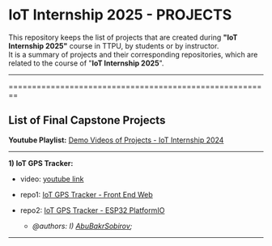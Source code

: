 # IoT Internship 2025 - PROJECTS

This repository keeps the list of projects that are created during **"IoT Internship 2025"** course in TTPU, by students or by instructor.\
It is a summary of projects and their corresponding repositories, which are related to the course of "**IoT Internship 2025**".

----------------------------------------------------------------------------------------------------------
========================================================
## List of Final Capstone Projects

**Youtube Playlist:** [Demo Videos of Projects - IoT Internship 2024](https://youtube.com/playlist?list=PLfZEWICCEvhiUH3opOEUZHImOvAZeMI-n&si=s2XzRsTFLtT4ABgL)

----------------------------------------------
**1) IoT GPS Tracker:**
* video: [youtube link](https://www.youtube.com/watch?v=JALXJPrFHJY)
* repo1: [IoT GPS Tracker - Front End Web](https://github.com/ttpu/IoTintern2024_GPS_tracking_FrontEnd)
* repo2: [IoT GPS Tracker - ESP32 PlatformIO](https://github.com/ttpu/IoTintern2024_GPS_tracking_PlatformIO)

  * _@authors: I) [AbuBakrSobirov](https://github.com/Yunusiy);_

----------------------------------------------
